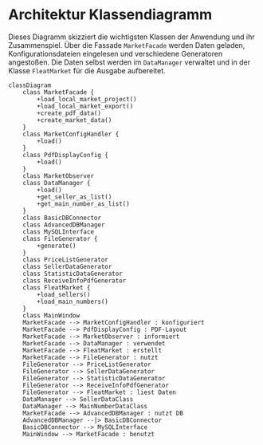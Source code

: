 # Architektur Klassendiagramm

Dieses Diagramm skizziert die wichtigsten Klassen der Anwendung und ihr
Zusammenspiel. Über die Fassade `MarketFacade` werden Daten geladen,
Konfigurationsdateien eingelesen und verschiedene Generatoren angestoßen. Die
Daten selbst werden im `DataManager` verwaltet und in der Klasse `FleatMarket`
für die Ausgabe aufbereitet.

```mermaid
classDiagram
    class MarketFacade {
        +load_local_market_project()
        +load_local_market_export()
        +create_pdf_data()
        +create_market_data()
    }
    class MarketConfigHandler {
        +load()
    }
    class PdfDisplayConfig {
        +load()
    }
    class MarketObserver
    class DataManager {
        +load()
        +get_seller_as_list()
        +get_main_number_as_list()
    }
    class BasicDBConnector
    class AdvancedDBManager
    class MySQLInterface
    class FileGenerator {
        +generate()
    }
    class PriceListGenerator
    class SellerDataGenerator
    class StatisticDataGenerator
    class ReceiveInfoPdfGenerator
    class FleatMarket {
        +load_sellers()
        +load_main_numbers()
    }
    class MainWindow
    MarketFacade --> MarketConfigHandler : konfiguriert
    MarketFacade --> PdfDisplayConfig : PDF-Layout
    MarketFacade --> MarketObserver : informiert
    MarketFacade --> DataManager : verwendet
    MarketFacade --> FleatMarket : erstellt
    MarketFacade --> FileGenerator : nutzt
    FileGenerator --> PriceListGenerator
    FileGenerator --> SellerDataGenerator
    FileGenerator --> StatisticDataGenerator
    FileGenerator --> ReceiveInfoPdfGenerator
    FileGenerator --> FleatMarket : liest Daten
    DataManager --> SellerDataClass
    DataManager --> MainNumberDataClass
    MarketFacade --> AdvancedDBManager : nutzt DB
    AdvancedDBManager --|> BasicDBConnector
    BasicDBConnector --> MySQLInterface
    MainWindow --> MarketFacade : benutzt
```
